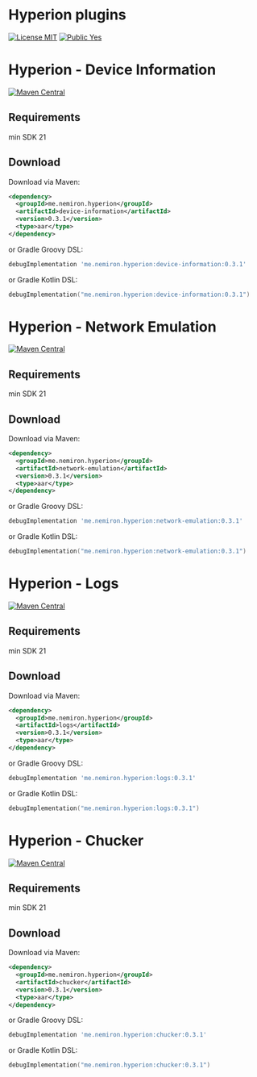 # Hyperion plugins
[![License MIT](https://img.shields.io/badge/License-MIT-blue.svg?style=flat)]()
[![Public Yes](https://img.shields.io/badge/Public-yes-green.svg?style=flat)]()

# Hyperion - Device Information
[![Maven Central](https://img.shields.io/maven-central/v/me.nemiron.hyperion/device-information.svg)](https://search.maven.org/artifact/me.nemiron.hyperion/device-information)

## Requirements
min SDK 21

Download
--------

Download via Maven:
```xml
<dependency>
  <groupId>me.nemiron.hyperion</groupId>
  <artifactId>device-information</artifactId>
  <version>0.3.1</version>
  <type>aar</type>
</dependency>
```
or Gradle Groovy DSL:
```groovy
debugImplementation 'me.nemiron.hyperion:device-information:0.3.1'
```

or Gradle Kotlin DSL:
```kotlin
debugImplementation("me.nemiron.hyperion:device-information:0.3.1")
```

# Hyperion - Network Emulation
[![Maven Central](https://img.shields.io/maven-central/v/me.nemiron.hyperion/network-emulation.svg)](https://search.maven.org/artifact/me.nemiron.hyperion/network-emulation)

## Requirements
min SDK 21

Download
--------

Download via Maven:
```xml
<dependency>
  <groupId>me.nemiron.hyperion</groupId>
  <artifactId>network-emulation</artifactId>
  <version>0.3.1</version>
  <type>aar</type>
</dependency>
```
or Gradle Groovy DSL:
```groovy
debugImplementation 'me.nemiron.hyperion:network-emulation:0.3.1'
```

or Gradle Kotlin DSL:
```kotlin
debugImplementation("me.nemiron.hyperion:network-emulation:0.3.1")
```

# Hyperion - Logs
[![Maven Central](https://img.shields.io/maven-central/v/me.nemiron.hyperion/logs.svg)](https://search.maven.org/artifact/me.nemiron.hyperion/logs)

## Requirements
min SDK 21

Download
--------

Download via Maven:
```xml
<dependency>
  <groupId>me.nemiron.hyperion</groupId>
  <artifactId>logs</artifactId>
  <version>0.3.1</version>
  <type>aar</type>
</dependency>
```
or Gradle Groovy DSL:
```groovy
debugImplementation 'me.nemiron.hyperion:logs:0.3.1'
```

or Gradle Kotlin DSL:
```kotlin
debugImplementation("me.nemiron.hyperion:logs:0.3.1")
```

# Hyperion - Chucker
[![Maven Central](https://img.shields.io/maven-central/v/me.nemiron.hyperion/chucker.svg)](https://search.maven.org/artifact/me.nemiron.hyperion/chucker)

## Requirements
min SDK 21

Download
--------

Download via Maven:
```xml
<dependency>
  <groupId>me.nemiron.hyperion</groupId>
  <artifactId>chucker</artifactId>
  <version>0.3.1</version>
  <type>aar</type>
</dependency>
```
or Gradle Groovy DSL:
```groovy
debugImplementation 'me.nemiron.hyperion:chucker:0.3.1'
```

or Gradle Kotlin DSL:
```kotlin
debugImplementation("me.nemiron.hyperion:chucker:0.3.1")
```
